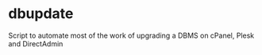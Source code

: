 # dbupdate
Script to automate most of the work of upgrading a DBMS on cPanel, Plesk and DirectAdmin
